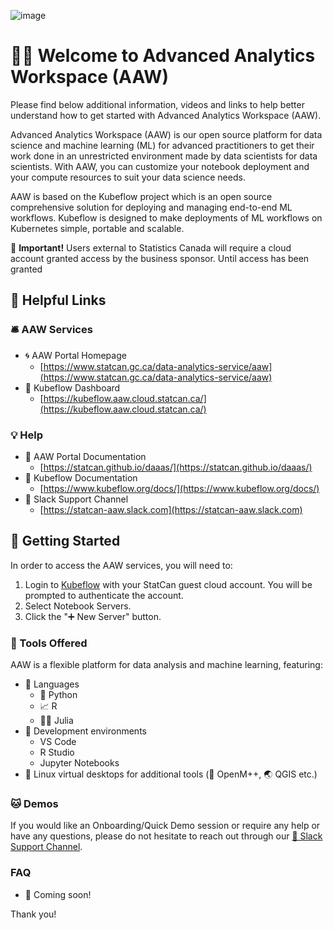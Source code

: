 ![image](https://user-images.githubusercontent.com/8212170/153892366-0b44876f-a69e-41ac-9dc7-bfcd2de56977.png)

# 🧙🔮 Welcome to Advanced Analytics Workspace (AAW)

Please find below additional information, videos and links to help better understand how to get started with Advanced Analytics Workspace (AAW). 

Advanced Analytics Workspace (AAW) is our open source platform for data science and machine learning (ML) for advanced practitioners to get their work done in an unrestricted environment made by data scientists for data scientists. With AAW, you can customize your notebook deployment and your compute resources to suit your data science needs.

AAW is based on the Kubeflow project which is an open source comprehensive solution for deploying and managing end-to-end ML workflows. Kubeflow is designed to make deployments of ML workflows on Kubernetes simple, portable and scalable.

🔔 **Important!** Users external to Statistics Canada will require a cloud account granted access by the business sponsor. Until access has been granted

## 🔗 Helpful Links

### 🛎️ AAW Services

- 🌀 AAW Portal Homepage
  - [https://www.statcan.gc.ca/data-analytics-service/aaw](https://www.statcan.gc.ca/data-analytics-service/aaw)
- 🤖 Kubeflow Dashboard
  - [https://kubeflow.aaw.cloud.statcan.ca/](https://kubeflow.aaw.cloud.statcan.ca/) 

### 💡 Help

- 📗 AAW Portal Documentation
  - [https://statcan.github.io/daaas/](https://statcan.github.io/daaas/)
- 📘 Kubeflow Documentation
  - [https://www.kubeflow.org/docs/](https://www.kubeflow.org/docs/)  
- 🤝 Slack Support Channel
  - [https://statcan-aaw.slack.com](https://statcan-aaw.slack.com)

## 🧭 Getting Started

In order to access the AAW services, you will need to:

1. Login to [Kubeflow](https://kubeflow.aaw.cloud.statcan.ca/) with your StatCan guest cloud account. You will be prompted to authenticate the account.
2. Select Notebook Servers.
3. Click the "➕ New Server" button.

### 🧰 Tools Offered

AAW is a flexible platform for data analysis and machine learning, featuring:

  - 📜 Languages
    - 🐍 Python
    - 📈 R
    - 👩‍🔬 Julia
  - 🧮 Development environments
    - VS Code
    - R Studio
    - Jupyter Notebooks
  - 🐧 Linux virtual desktops for additional tools (🧫 OpenM++, 🌏 QGIS etc.)

### 🐱 Demos

If you would like an Onboarding/Quick Demo session or require any help or have any questions, please do not hesitate to reach out through our [🤝 Slack Support Channel](https://statcan-aaw.slack.com).

### FAQ

- 🚧 Coming soon!

Thank you! 
